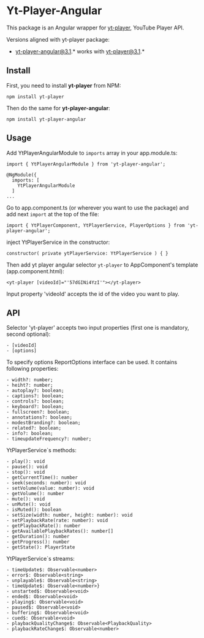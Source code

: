 # Yt-Player-Angular

This package is an Angular wrapper for [yt-player](https://www.npmjs.com/package/yt-player), YouTube Player API.

Versions aligned with yt-player package:
- yt-player-angular@3.1.* works with yt-player@3.1.*

## Install

First, you need to install **yt-player** from NPM:
```
npm install yt-player
```

Then do the same for **yt-player-angular**:
```
npm install yt-player-angular
```

## Usage

Add YtPlayerAngularModule to `imports` array in your app.module.ts:

```
import { YtPlayerAngularModule } from 'yt-player-angular';

@NgModule({
  imports: [
    YtPlayerAngularModule
  ]
...
```

Go to app.component.ts (or wherever you want to use the package) and add next `import` at the top of the file:

```
import { YtPlayerComponent, YtPlayerService, PlayerOptions } from 'yt-player-angular';
```

inject YtPlayerService in the constructor:

```
constructor( private ytPlayerService: YtPlayerService ) { }
```

Then add yt player angular selector `yt-player` to AppComponent's template (app.component.html):

```
<yt-player [videoId]="'57dGINi4YzI'"></yt-player>
```

Input property 'videoId' accepts the id of the video you want to play.

## API

Selector 'yt-player' accepts two input properties (first one is mandatory, second optional):
```
- [videoId]
- [options]
```

To specify options ReportOptions interface can be used. It contains following properties:
```
- width?: number;
- heiht?: number;
- autoplay?: boolean;
- captions?: boolean;
- controls?: boolean;
- keyboard?: boolean;
- fullscreen?: boolean;
- annotations?: boolean;
- modestBranding?: boolean;
- related?: boolean;
- info?: boolean;
- timeupdateFrequency?: number;
```

YtPlayerService`s methods:
```
- play(): void
- pause(): void
- stop(): void
- getCurrentTime(): number
- seek(seconds: number): void
- setVolume(value: number): void
- getVolume(): number
- mute(): void
- unMute(): void
- isMuted(): boolean
- setSize(width: number, height: number): void
- setPlaybackRate(rate: number): void
- getPlaybackRate(): number
- getAvailablePlaybackRates(): number[]
- getDuration(): number
- ​getProgress(): number
- ​getState(): PlayerState
```

YtPlayerService`s streams:
```
- timeUpdate$: Observable<number>
- error$: Observable<string>
- unplayable$: Observable<string>
- timeUpdate$: Observable<number>}
- unstarted$: Observable<void>
- ended$: Observable<void>
- playing$: Observable<void>
- paused$: Observable<void>
- buffering$: Observable<void>
- cued$: Observable<void>
- playbackQualityChange$: Observable<PlaybackQuality>
- playbackRateChange$: Observable<number>
```
